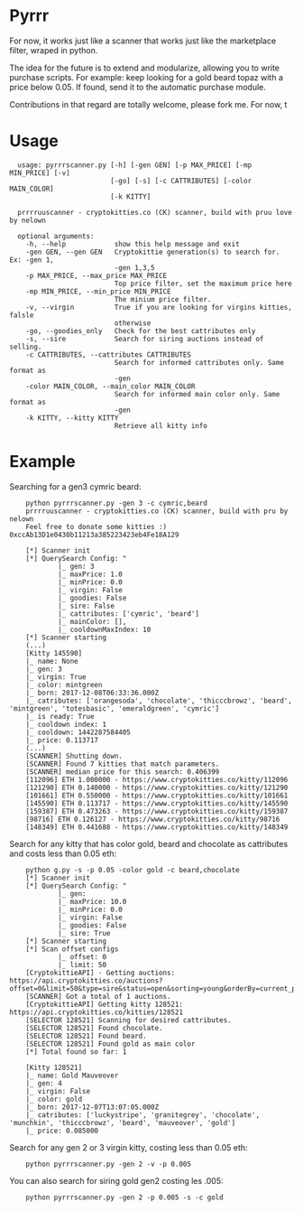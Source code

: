 # Pyrrr
For now, it works just like a scanner that works just like the marketplace filter, wraped in python.

The idea for the future is to extend and modularize, allowing you to write purchase scripts. For example: keep looking for a gold beard topaz with a price below 0.05. If found, send it to the automatic purchase module.

Contributions in that regard are totally welcome, please fork me.
For now, t

# Usage

      usage: pyrrrscanner.py [-h] [-gen GEN] [-p MAX_PRICE] [-mp MIN_PRICE] [-v]                               
                             [-go] [-s] [-c CATTRIBUTES] [-color MAIN_COLOR]                                   
                             [-k KITTY]                   

      prrrruuscanner - cryptokitties.co (CK) scanner, build with pruu love by nelown                           

      optional arguments:                                 
        -h, --help            show this help message and exit                                                  
        -gen GEN, --gen GEN   Cryptokittie generation(s) to search for. Ex: -gen 1,                            
                              -gen 1,3,5                  
        -p MAX_PRICE, --max_price MAX_PRICE               
                              Top price filter, set the maximum price here                                     
        -mp MIN_PRICE, --min_price MIN_PRICE              
                              The minium price filter.    
        -v, --virgin          True if you are looking for virgins kitties, falsle                              
                              otherwise                   
        -go, --goodies_only   Check for the best cattributes only                                              
        -s, --sire            Search for siring auctions instead of selling.                                   
        -c CATTRIBUTES, --cattributes CATTRIBUTES         
                              Search for informed cattributes only. Same format as                             
                              -gen                        
        -color MAIN_COLOR, --main_color MAIN_COLOR        
                              Search for informed main color only. Same format as                              
                              -gen                        
        -k KITTY, --kitty KITTY                           
                              Retrieve all kitty info

# Example

Searching for a gen3 cymric beard:

        python pyrrrscanner.py -gen 3 -c cymric,beard
        prrrruuscanner - cryptokitties.co (CK) scanner, build with pru by nelown                                 
        Feel free to donate some kitties :) 0xccAb13D1e0430b11213a385223423eb4Fe18A129

        [*] Scanner init                                    
        [*] QuerySearch Config: "
                |_ gen: 3
                |_ maxPrice: 1.0
                |_ minPrice: 0.0
                |_ virgin: False
                |_ goodies: False
                |_ sire: False
                |_ cattributes: ['cymric', 'beard']
                |_ mainColor: [],
                |_ cooldownMaxIndex: 10
        [*] Scanner starting
        (...)
        [Kitty 145590]
        |_ name: None
        |_ gen: 3
        |_ virgin: True
        |_ color: mintgreen
        |_ born: 2017-12-08T06:33:36.000Z
        |_ catributes: ['orangesoda', 'chocolate', 'thicccbrowz', 'beard', 'mintgreen', 'totesbasic', 'emeraldgreen', 'cymric']
        |_ is ready: True
        |_ cooldown index: 1
        |_ cooldown: 1442287584405
        |_ price: 0.113717
        (...)
        [SCANNER] Shutting down.                            
        [SCANNER] Found 7 kitties that match parameters.    
        [SCANNER] median price for this search: 0.406399    
        [112096] ETH 1.000000 - https://www.cryptokitties.co/kitty/112096                                        
        [121290] ETH 0.140000 - https://www.cryptokitties.co/kitty/121290                                        
        [101661] ETH 0.550000 - https://www.cryptokitties.co/kitty/101661                                        
        [145590] ETH 0.113717 - https://www.cryptokitties.co/kitty/145590                                        
        [159387] ETH 0.473263 - https://www.cryptokitties.co/kitty/159387                                        
        [98716] ETH 0.126127 - https://www.cryptokitties.co/kitty/98716                                          
        [148349] ETH 0.441688 - https://www.cryptokitties.co/kitty/148349     

Search for any kitty that has color gold, beard and chocolate as cattributes and costs less than 0.05 eth:

        python g.py -s -p 0.05 -color gold -c beard,chocolate
        [*] Scanner init
        [*] QuerySearch Config: "
                |_ gen:
                |_ maxPrice: 10.0
                |_ minPrice: 0.0
                |_ virgin: False
                |_ goodies: False
                |_ sire: True
        [*] Scanner starting
        [*] Scan offset configs
                |_ offset: 0
                |_ limit: 50
        [CryptokittieAPI] - Getting auctions: https://api.cryptokitties.co/auctions?offset=0&limit=50&type=sire&status=open&sorting=young&orderBy=current_price&orderDirection=asc&search=+beard+chocolate+gold
        [SCANNER] Got a total of 1 auctions.
        [CryptokittieAPI] Getting kitty 128521: https://api.cryptokitties.co/kitties/128521
        [SELECTOR 128521] Scanning for desired cattributes.
        [SELECTOR 128521] Found chocolate.
        [SELECTOR 128521] Found beard.
        [SELECTOR 128521] Found gold as main color
        [*] Total found so far: 1

        [Kitty 128521]
        |_ name: Gold Mauveover
        |_ gen: 4
        |_ virgin: False
        |_ color: gold
        |_ born: 2017-12-07T13:07:05.000Z
        |_ catributes: ['luckystripe', 'granitegrey', 'chocolate', 'munchkin', 'thicccbrowz', 'beard', 'mauveover', 'gold']
        |_ price: 0.085000

Search for any gen 2 or 3 virgin kitty, costing less than 0.05 eth:

        python pyrrrscanner.py -gen 2 -v -p 0.005

You can also search for siring gold gen2 costing les .005:

        python pyrrrscanner.py -gen 2 -p 0.005 -s -c gold
